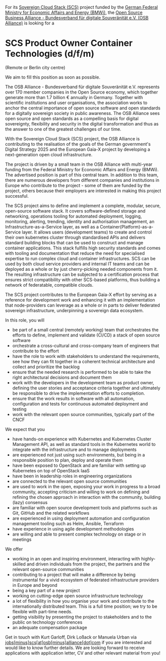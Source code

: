 For its [Sovereign Cloud Stack (SCS)](https://scs.community/)
project funded by the [German Federal Ministry for Economic Affairs 
and Energy (BMWi)](https://bmwi.de/), the
[Open Source Business Alliance -
Bundesverband für digitale Souveränität
e.V. (OSB Alliance)](https://osb-alliance.de/) is looking for a
# SCS Product Owner Container Technologies (d/f/m)
(Remote or Berlin city centre)

We aim to fill this position as soon as possible.

The OSB Alliance - Bundesverband für digitale
Souveränität e.V. represents over 170 member companies in the
Open Source economy, which together generate more than 1.7 billion &euro;
annually in Germany. Together with scientific institutions and user
organisations, the association works to anchor the central importance
of open source software and open standards for a digitally sovereign
society in public awareness. The OSB Alliance sees open source and open
standards as a compelling basis for digital sovereignty, flexibility
and security in the digital transformation and thus as the answer to
one of the greatest challenges of our time.

With the Sovereign Cloud Stack (SCS) project, the OSB Alliance is contributing
to the realisation of the goals of the German government's Digital Strategy
2025 and the European Gaia-X project by developing a next-generation open cloud
infrastructure.

The project is driven by a small team in the OSB Alliance with multi-year
funding from the Federal Ministry for Economic Affairs and Energy (BMWi). The
advertised position is part of this central team. In addition to this team,
there are numerous developers from different companies and institutions in
Europe who contribute to the project - some of them are funded by the project,
others because their employers are interested in making this project
successful.

The SCS project aims to define and implement a complete, modular, secure,
open-source software stack. It covers software-defined storage and networking,
operations tooling for automated deployment, logging, monitoring, alerting,
trending, identity and authorisation management, an Infrastructure-as-a-Service
layer, as well as a Container(Platform)-as-a-Service layer. It allows users
(development teams) to create and control their own kubernetes cluster through
standardised APIs and delivers standard building blocks that can be used to
construct and manage container applications. This stack fulfills high security
standards and comes with tooling and documentation that reduce the need for
specialised expertise to run complex cloud and container infrastructures. SCS
can be used by both cloud service providers and internal IT teams and can be
deployed as a whole or by just cherry-picking needed components from it. The
resulting infrastructure can be subjected to a certification process that
ensures strict compatibility with other SCS-based platforms, thus building a
network of federatable, compatible clouds.

The SCS project contributes to the European Gaia-X effort by serving as a
reference for development work and enhancing it with an implementation that
node-providers can leverage as a whole or in parts to deliver federated
sovereign infrastructure, underpinning a sovereign data ecosystem.

In this role, you will

* be part of a small central (remotely working) team that orchestrates the efforts to define,
	implement and validate (CI/CD) a stack of open source software
* orchestrate a cross-cultural and cross-company team of engineers that contribute to the effort
* have the role to work with stakeholders to understand the requirements, see how they can fit
    together in a coherent technical architecture and collect and prioritize the backlog
* ensure that the needed research is performed to be able to take the right architectural
    decisions and document them
* work with the developers in the development team as product owner, defining the
    user stories and acceptance criteria together and ultimately be responsible
    to drive the implementation efforts to completion.
* ensure that the work results in software with all automation, configuration
    and tests for continuous automated deployment and testing
* work with the relevant open source communities, typically part of the CNCF


 We expect that you

* have hands-on experience with Kubernetes and Kubernetes Cluster Management API, as well as
	 standard tools in the Kubernetes world to integrate with the
	 infrastructure and to manage deployments
* are experienced not just using such environments, but being in a 
	 responsible position to plan, deploy and operate them
* have been exposed to OpenStack and are familiar with setting up Kubernetes
	 on top of OpenStack IaaS
* have been in leadership roles in engineering organizations
* are connected to the relevant open source communities
* are used to work in the open, exposing your work in progress to a broad 
	 community, accepting criticism and willing to work on defining and refining 
	 the chosen approach in interaction with the community, building (lazy) consensus
* are familiar with open source development tools and platforms such as Git,
	 GitHub and the related workflows
* are experienced in using deployment automation and configuration management tooling
	 such as Helm, Ansible, Terraform
* have experience in using agile development methodologies
* are willing and able to present complex technology on stage or in meetings

We offer 

* working in an open and inspiring environment, interacting with highly-skilled and 
	driven individuals from the project, the partners and the relevant open-source communities
* contributing to a project that will make a difference by being instrumental for
	a vivid ecosystem of federated infrastructure providers in Europe and beyond
* being a key part of a new project
* working on cutting-edge open source infrastructure technology
* a lot of flexibility in how you organise your work and contribute to
	the internationally distributed team. This is a full time position;
	we try to be flexible with part-time needs.
* getting visibility by presenting the project to stakeholders and to the public 
	on technology conferences
* an adequate compensation package

Get in touch with Kurt Garloff, Dirk Loßack or Manuela Urban via
[jobs[minus]scs[at]osb[minus]alliance[dot]com](mailto:jobs-scs@osb-alliance.com)
if you are interested and would like to know further details. We are
looking forward to receive applications with application letter, CV and
other relevant material from you!
